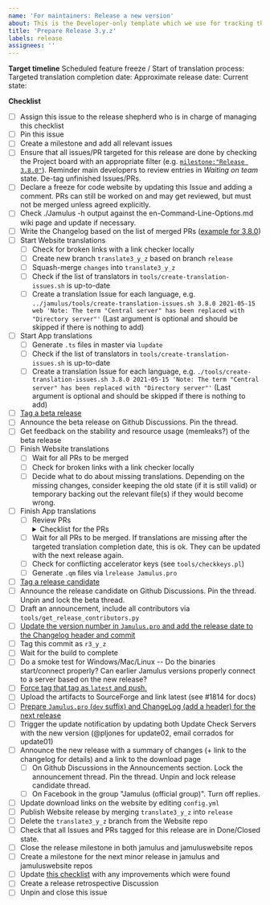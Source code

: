 ```yaml
---
name: 'For maintainers: Release a new version'
about: This is the Developer-only template which we use for tracking the process of future releases.
title: 'Prepare Release 3.y.z'
labels: release
assignees: ''
---
```


**Target timeline**
Scheduled feature freeze / Start of translation process: <!-- Add a date, usually about 6-8 weeks from the last release, e.g. 2021-04-20 -->
Targeted translation completion date: <!-- E.g. two weeks after feature freeze, e.g. 2021-05-04 -->
Approximate release date: <!-- E.g. one week after targeted translation completion date to have time for late translations, reviews, RC, e.g. 2021-05-11 -->
Current state: <!-- Planning|Translations (beta)|Code freeze (rc)|Released -->

**Checklist**
- [ ] Assign this issue to the release shepherd who is in charge of managing this checklist
- [ ] Pin this issue
- [ ] Create a milestone and add all relevant issues
- [ ] Ensure that all issues/PR targeted for this release are done by checking the Project board with an appropriate filter (e.g. [`milestone:"Release 3.8.0"`](https://github.com/orgs/jamulussoftware/projects/2?card_filter_query=milestone%3A"release+3.8.0")). Reminder main developers to review entries in *Waiting on team* state. De-tag unfinished Issues/PRs.
- [ ] Declare a freeze for code website by updating this Issue and adding a comment. PRs can still be worked on and may get reviewed, but must not be merged unless agreed explicitly.
- [ ] Check ./Jamulus -h output against the en-Command-Line-Options.md wiki page and update if necessary.
- [ ] Write the Changelog based on the list of merged PRs ([example for 3.8.0](https://github.com/jamulussoftware/jamulus/pulls?q=is%3Amerged+milestone%3A"Release+3.8.0"))
- [ ] Start Website translations
  - [ ] Check for broken links with a link checker locally
  - [ ] Create new branch `translate3_y_z` based on branch `release`
  - [ ] Squash-merge `changes` into `translate3_y_z`
  - [ ] Check if the list of translators in `tools/create-translation-issues.sh` is up-to-date
  - [ ] Create a translation Issue for each language, e.g. `../jamulus/tools/create-translation-issues.sh 3.8.0 2021-05-15 web 'Note: The term "Central server" has been replaced with "Directory server"'` (Last argument is optional and should be skipped if there is nothing to add)
- [ ] Start App translations
  - [ ] Generate `.ts` files in master via `lupdate`
  - [ ] Check if the list of translators in `tools/create-translation-issues.sh` is up-to-date
  - [ ] Create a translation Issue for each language, e.g. `./tools/create-translation-issues.sh 3.8.0 2021-05-15 'Note: The term "Central server" has been replaced with "Directory server"'` (Last argument is optional and should be skipped if there is nothing to add)
- [ ] [Tag a beta release](https://github.com/jamulussoftware/jamulus/blob/master/RELEASE-PROCESS.md#steps-for-a-specific-release)
- [ ] Announce the beta release on Github Discussions. Pin the thread.
- [ ] Get feedback on the stability and resource usage (memleaks?) of the beta release
- [ ] Finish Website translations
  - [ ] Wait for all PRs to be merged
  - [ ] Check for broken links with a link checker locally
  - [ ] Decide what to do about missing translations. Depending on the missing changes, consider keeping the old state (if it is still valid) or temporary backing out the relevant file(s) if they would become wrong.
- [ ] Finish App translations
  - [ ] Review PRs <details><summary>Checklist for the PRs</summary> <!-- FIXME: This should be moved to the admin wiki and linked here -->
     ```
     - [ ] Translator listed in the `src/util.cpp` **optionally add link to PR or code**
     - [ ] Punctuation and spacing consistent
     - [ ] Signal words consistent ("ASIO", "Buffer")
     - [ ] App translations: No untranslated strings (`grep unfinished -5 src/res/translation/translation_$TRANSLATION*.ts`)
     - [ ] App translations: Only a single `.ts` file checked in (`.qm` in addition is also OK)
     - [ ] Installer translations: Passes `tools/check-wininstaller-translations.sh`
     ```
     </details>
  - [ ] Wait for all PRs to be merged. If translations are missing after the targeted translation completion date, this is ok. They can be updated with the next release again.
  - [ ] Check for conflicting accelerator keys (see `tools/checkkeys.pl`)
  - [ ] Generate `.qm` files via `lrelease Jamulus.pro`
- [ ] [Tag a release candidate](https://github.com/jamulussoftware/jamulus/blob/master/RELEASE-PROCESS.md#steps-for-a-specific-release)
- [ ] Announce the release candidate on Github Discussions. Pin the thread. Unpin and lock the beta thread.
- [ ] Draft an announcement, include all contributors via `tools/get_release_contributors.py`
- [ ] [Update the version number in `Jamulus.pro` and add the release date to the Changelog header and commit](https://github.com/jamulussoftware/jamulus/blob/master/RELEASE-PROCESS.md#steps-for-a-specific-release)
- [ ] Tag this commit as `r3_y_z`
- [ ] Wait for the build to complete
- [ ] Do a smoke test for Windows/Mac/Linux -- Do the binaries start/connect properly? Can earlier Jamulus versions properly connect to a server based on the new release?
- [ ] [Force tag that tag as `latest` and push.](https://github.com/jamulussoftware/jamulus/blob/master/RELEASE-PROCESS.md#if-this-is-a-proper-release-move-the-latest-tag)
- [ ] Upload the artifacts to SourceForge and link latest (see #1814 for docs)
- [ ] [Prepare `Jamulus.pro` (`dev` suffix) and ChangeLog (add a header) for the next release](https://github.com/jamulussoftware/jamulus/blob/master/RELEASE-PROCESS.md#make-the-master-branch-ready-for-post-release-development)
- [ ] Trigger the update notification by updating both Update Check Servers with the new version (@pljones for update02, email corrados for update01)
- [ ] Announce the new release with a summary of changes (+ link to the changelog for details) and a link to the download page
  - [ ] On Github Discussions in the Announcements section. Lock the announcement thread. Pin the thread. Unpin and lock release candidate thread.
  - [ ] On Facebook in the group "Jamulus (official group)". Turn off replies.
- [ ] Update download links on the website by editing `config.yml`
- [ ] Publish Website release by merging `translate3_y_z` into `release`
- [ ] Delete the `translate3_y_z` branch from the Website repo
- [ ] Check that all Issues and PRs tagged for this release are in Done/Closed state.
- [ ] Close the release milestone in both jamulus and jamuluswebsite repos
- [ ] Create a milestone for the next minor release in jamulus and jamuluswebsite repos
- [ ] Update [this checklist](https://github.com/jamulussoftware/jamulus/blob/master/.github/ISSUE_TEMPLATE/release_new_version.md) with any improvements which were found
- [ ] Create a release retrospective Discussion
- [ ] Unpin and close this issue
